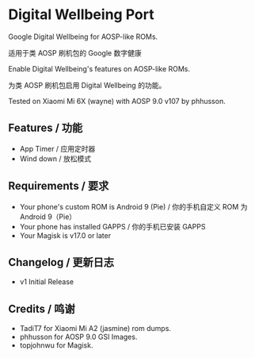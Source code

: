 # Digital Wellbeing Port

Google Digital Wellbeing for AOSP-like ROMs.

适用于类 AOSP 刷机包的 Google 数字健康

Enable Digital Wellbeing's features on AOSP-like ROMs.

为类 AOSP 刷机包启用 Digital Wellbeing 的功能。

Tested on Xiaomi Mi 6X (wayne) with AOSP 9.0 v107 by phhusson.

## Features / 功能

* App Timer / 应用定时器
* Wind down / 放松模式

## Requirements / 要求

* Your phone's custom ROM is Android 9 (Pie) / 你的手机自定义 ROM 为 Android 9（Pie）
* Your phone has installed GAPPS / 你的手机已安装 GAPPS
* Your Magisk is v17.0 or later

## Changelog / 更新日志

* v1 Initial Release

## Credits / 鸣谢

* TadiT7 for Xiaomi Mi A2 (jasmine) rom dumps.
* phhusson for AOSP 9.0 GSI Images.
* topjohnwu for Magisk.